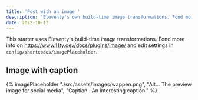 ```yaml
---
title: 'Post with an image '
description: "Eleventy's own build-time image transformations. Fond more info on11ty.dev/docs/plugins/image/ and edit settings in config-folder."
date: 2022-10-12
---
```


This starter uses Eleventy's build-time image transformations. Fond more info on https://www.11ty.dev/docs/plugins/image/ and edit settings in `config/shortcodes/imagePlaceholder`.

## Image with caption

{% imagePlaceholder "./src/assets/images/wappen.png", "Alt... The preview image for social media", "Caption.. An interesting caption." %}
